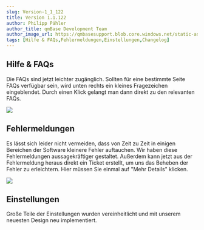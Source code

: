```yaml
---
slug: Version-1_1_122
title: Version 1.1.122
author: Philipp Pähler
author_title: qmBase Development Team
author_image_url: https://qmbasesupport.blob.core.windows.net/static-assets/img/persons/paehler_round.png
tags: [Hilfe & FAQs,Fehlermeldungen,Einstellungen,Changelog]
---
```

## Hilfe & FAQs

Die FAQs sind jetzt leichter zugänglich. Sollten für eine bestimmte Seite FAQs verfügbar sein, wird unten rechts ein kleines Fragezeichen eingeblendet. Durch einen Klick gelangt man dann direkt zu den relevanten FAQs.

![](https://caqadmin.blob.core.windows.net/releasenotes/109-images/mceclip0.png)

## Fehlermeldungen

Es lässt sich leider nicht vermeiden, dass von Zeit zu Zeit in einigen Bereichen der Software kleinere Fehler auftauchen. Wir haben diese Fehlermeldungen aussagekräftiger gestaltet. Außerdem kann jetzt aus der Fehlermeldung heraus direkt ein Ticket erstellt, um uns das Beheben der Fehler zu erleichtern. Hier müssen Sie einmal auf "Mehr Details" klicken.

![](https://caqadmin.blob.core.windows.net/releasenotes/109-images/mceclip2.png)

## Einstellungen

Große Teile der Einstellungen wurden vereinheitlicht und mit unserem neuesten Design neu implementiert.